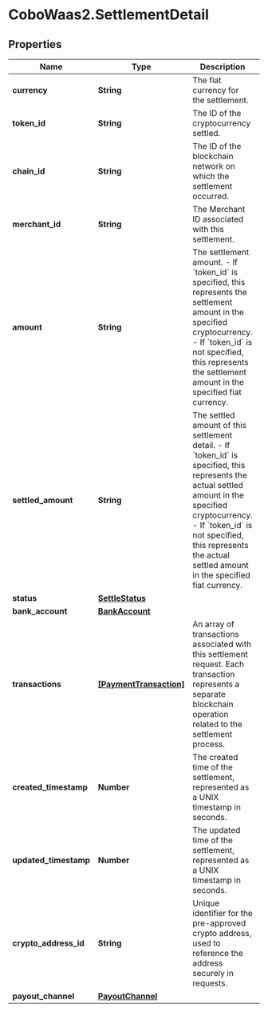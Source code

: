 # CoboWaas2.SettlementDetail

## Properties

Name | Type | Description | Notes
------------ | ------------- | ------------- | -------------
**currency** | **String** | The fiat currency for the settlement. | [optional] 
**token_id** | **String** | The ID of the cryptocurrency settled. | [optional] 
**chain_id** | **String** | The ID of the blockchain network on which the settlement occurred. | [optional] 
**merchant_id** | **String** | The Merchant ID associated with this settlement. | [optional] 
**amount** | **String** | The settlement amount.  - If &#x60;token_id&#x60; is specified, this represents the settlement amount in the specified cryptocurrency.  - If &#x60;token_id&#x60; is not specified, this represents the settlement amount in the specified fiat currency.  | [optional] 
**settled_amount** | **String** | The settled amount of this settlement detail.  - If &#x60;token_id&#x60; is specified, this represents the actual settled amount in the specified cryptocurrency.  - If &#x60;token_id&#x60; is not specified, this represents the actual settled amount in the specified fiat currency.  | [optional] 
**status** | [**SettleStatus**](SettleStatus.md) |  | [optional] 
**bank_account** | [**BankAccount**](BankAccount.md) |  | [optional] 
**transactions** | [**[PaymentTransaction]**](PaymentTransaction.md) | An array of transactions associated with this settlement request. Each transaction represents a separate blockchain operation related to the settlement process. | [optional] 
**created_timestamp** | **Number** | The created time of the settlement, represented as a UNIX timestamp in seconds. | [optional] 
**updated_timestamp** | **Number** | The updated time of the settlement, represented as a UNIX timestamp in seconds. | [optional] 
**crypto_address_id** | **String** | Unique identifier for the pre-approved crypto address, used to reference the address securely in requests. | [optional] 
**payout_channel** | [**PayoutChannel**](PayoutChannel.md) |  | [optional] 


